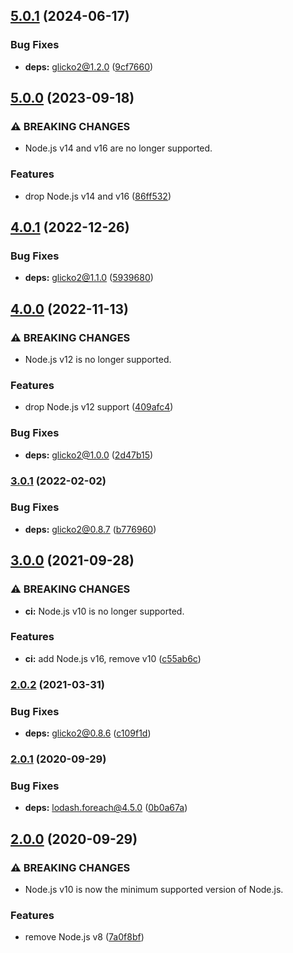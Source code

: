 ## [5.0.1](https://github.com/kenany/glicko2-composite-opponent/compare/5.0.0...5.0.1) (2024-06-17)

### Bug Fixes

* **deps:** glicko2@1.2.0 ([9cf7660](https://github.com/kenany/glicko2-composite-opponent/commit/9cf7660a4117d1e5e2634655501918f92104677b))

## [5.0.0](https://github.com/kenany/glicko2-composite-opponent/compare/4.0.1...5.0.0) (2023-09-18)


### ⚠ BREAKING CHANGES

* Node.js v14 and v16 are no longer supported.

### Features

* drop Node.js v14 and v16 ([86ff532](https://github.com/kenany/glicko2-composite-opponent/commit/86ff5322412ebbe3fdecba89a895a1f42a0dd5f2))

## [4.0.1](https://github.com/KenanY/glicko2-composite-opponent/compare/4.0.0...4.0.1) (2022-12-26)


### Bug Fixes

* **deps:** glicko2@1.1.0 ([5939680](https://github.com/KenanY/glicko2-composite-opponent/commit/5939680b2b209183e239d04eeb91b481e0597144))

## [4.0.0](https://github.com/KenanY/glicko2-composite-opponent/compare/3.0.1...4.0.0) (2022-11-13)


### ⚠ BREAKING CHANGES

* Node.js v12 is no longer supported.

### Features

* drop Node.js v12 support ([409afc4](https://github.com/KenanY/glicko2-composite-opponent/commit/409afc4c160d4859ac0ec4a400e8c6e8da80ff8f))


### Bug Fixes

* **deps:** glicko2@1.0.0 ([2d47b15](https://github.com/KenanY/glicko2-composite-opponent/commit/2d47b151c49428fdbf939f576e4dfdc70ac95f9e))

### [3.0.1](https://github.com/KenanY/glicko2-composite-opponent/compare/3.0.0...3.0.1) (2022-02-02)


### Bug Fixes

* **deps:** glicko2@0.8.7 ([b776960](https://github.com/KenanY/glicko2-composite-opponent/commit/b7769604434789cd0c09aec9f6949fa56b6def97))

## [3.0.0](https://github.com/KenanY/glicko2-composite-opponent/compare/2.0.2...3.0.0) (2021-09-28)


### ⚠ BREAKING CHANGES

* **ci:** Node.js v10 is no longer supported.

### Features

* **ci:** add Node.js v16, remove v10 ([c55ab6c](https://github.com/KenanY/glicko2-composite-opponent/commit/c55ab6c324076cfe7e4dd79f9e5efbd7ffca9a23))

### [2.0.2](https://github.com/KenanY/glicko2-composite-opponent/compare/2.0.1...2.0.2) (2021-03-31)


### Bug Fixes

* **deps:** glicko2@0.8.6 ([c109f1d](https://github.com/KenanY/glicko2-composite-opponent/commit/c109f1dca192dffccaee5151e282082090253b98))

### [2.0.1](https://github.com/KenanY/glicko2-composite-opponent/compare/2.0.0...2.0.1) (2020-09-29)


### Bug Fixes

* **deps:** lodash.foreach@4.5.0 ([0b0a67a](https://github.com/KenanY/glicko2-composite-opponent/commit/0b0a67a6bc8277ad99797a61562574ed3d6614e5))

## [2.0.0](https://github.com/KenanY/glicko2-composite-opponent/compare/1.1.2...2.0.0) (2020-09-29)


### ⚠ BREAKING CHANGES

* Node.js v10 is now the minimum supported version of
Node.js.

### Features

* remove Node.js v8 ([7a0f8bf](https://github.com/KenanY/glicko2-composite-opponent/commit/7a0f8bfb37a2875e119f6d9f12f2bba2f581b65e))
